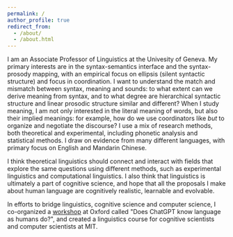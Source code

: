 ```yaml
---
permalink: /
author_profile: true
redirect_from: 
  - /about/
  - /about.html
---
```


I am an Associate Professor of Linguistics at the Univesity of Geneva. My primary interests are in the syntax-semantics interface and the syntax-prosody mapping, with an empirical focus on ellipsis (silent syntactic structure) and focus in coordination. I want to understand the match and mismatch between syntax, meaning and sounds: to what extent can we derive meaning from syntax, and to what degree are hierarchical syntactic structure and linear prosodic structure similar and different? When I study meaning, I am not only interested in the literal meaning of words, but also their implied meanings: for example, how do we use coordinators like *but* to organize and negotiate the discourse? I use a mix of research methods, both theoretical and experimental, including phonetic analysis and statistical methods. I draw on evidence from many different languages, with primary focus on English and Mandarin Chinese.

I think theoretical linguistics should connect and interact with fields that explore the same questions using different methods, such as experimental linguistics and computational linguistics. I also think that linguistics is ultimately a part of cognitive science, and hope that all the proposals I make about human language are cognitively realistic, learnable and evolvable.

In efforts to bridge linguistics, cognitive science and computer science, I co-organized a [workshop](https://www.ling-phil.ox.ac.uk/workshop-nlp-and-linguistics) at Oxford called "Does ChatGPT know language as humans do?", and  created a linguistics course for cognitive scientists and computer scientists at MIT.  

[1]: https://complang.mit.edu/
[2]: http://lingphil.mit.edu/papers/dfwu/Knowledge%20of%20language%20and%20how%20it%20is%20put%20into%20use.pdf
